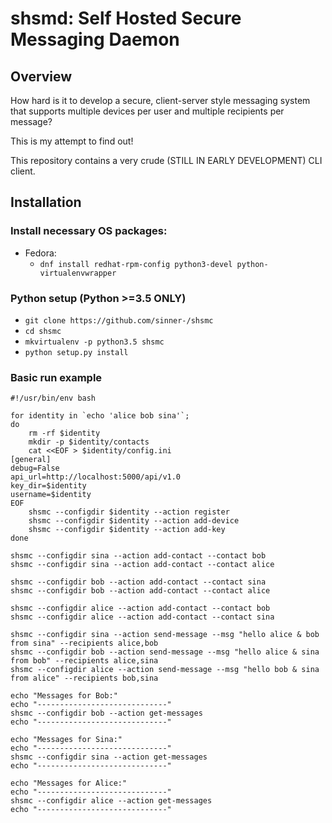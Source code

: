 # shsmd: Self Hosted Secure Messaging Daemon

## Overview

How hard is it to develop a secure, client-server style messaging system that supports multiple devices per user and multiple recipients per message?

This is my attempt to find out! 

This repository contains a very crude (STILL IN EARLY DEVELOPMENT) CLI client.

## Installation

### Install necessary OS packages:
  * Fedora:
    * `dnf install redhat-rpm-config python3-devel python-virtualenvwrapper`
  
### Python setup (Python >=3.5 ONLY)
  * `git clone https://github.com/sinner-/shsmc`
  * `cd shsmc`
  * `mkvirtualenv -p python3.5 shsmc`
  * `python setup.py install`

### Basic run example
```
#!/usr/bin/env bash

for identity in `echo 'alice bob sina'`;
do
    rm -rf $identity
    mkdir -p $identity/contacts
    cat <<EOF > $identity/config.ini
[general]
debug=False
api_url=http://localhost:5000/api/v1.0
key_dir=$identity
username=$identity
EOF
    shsmc --configdir $identity --action register
    shsmc --configdir $identity --action add-device
    shsmc --configdir $identity --action add-key
done

shsmc --configdir sina --action add-contact --contact bob
shsmc --configdir sina --action add-contact --contact alice

shsmc --configdir bob --action add-contact --contact sina
shsmc --configdir bob --action add-contact --contact alice

shsmc --configdir alice --action add-contact --contact bob
shsmc --configdir alice --action add-contact --contact sina

shsmc --configdir sina --action send-message --msg "hello alice & bob from sina" --recipients alice,bob
shsmc --configdir bob --action send-message --msg "hello alice & sina from bob" --recipients alice,sina
shsmc --configdir alice --action send-message --msg "hello bob & sina from alice" --recipients bob,sina

echo "Messages for Bob:"
echo "-----------------------------"
shsmc --configdir bob --action get-messages
echo "-----------------------------"

echo "Messages for Sina:"
echo "-----------------------------"
shsmc --configdir sina --action get-messages
echo "-----------------------------"

echo "Messages for Alice:"
echo "-----------------------------"
shsmc --configdir alice --action get-messages
echo "-----------------------------"
```

